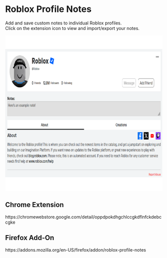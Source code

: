 # Roblox Profile Notes  

Add and save custom notes to individual Roblox profiles.  
Click on the extension icon to view and import/export your notes.

<img src="./example.png" height=500px></img>

<h2>Chrome Extension</h2>
https://chromewebstore.google.com/detail/oppdpokdhgchlccgkdflnfckdebccgke

<h2>Firefox Add-On</h2>
https://addons.mozilla.org/en-US/firefox/addon/roblox-profile-notes
